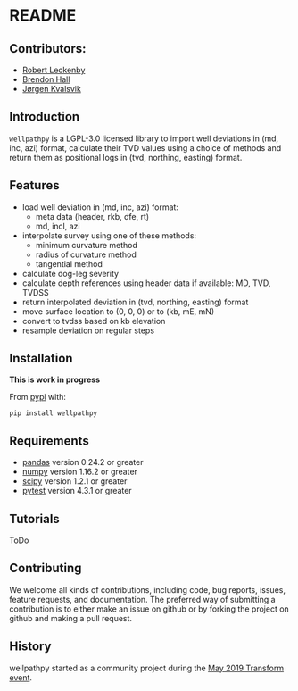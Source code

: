# README

## Contributors:

- [Robert Leckenby](https://github.com/Zabamund)
- [Brendon Hall](https://github.com/brendonhall)
- [Jørgen Kvalsvik](https://github.com/jokva)

## Introduction

`wellpathpy` is a LGPL-3.0 licensed library to import well deviations in (md, inc, azi) format, calculate their TVD values using a choice of methods and return them as positional logs in (tvd, northing, easting) format.

## Features

- load well deviation in (md, inc, azi) format:
    * meta data (header, rkb, dfe, rt)
    * md, incl, azi
- interpolate survey using one of these methods:
    * minimum curvature method
    * radius of curvature method
    * tangential method
- calculate dog-leg severity
- calculate depth references using header data if available: MD, TVD, TVDSS
- return interpolated deviation in (tvd, northing, easting) format
- move surface location to (0, 0, 0) or to (kb, mE, mN)
- convert to tvdss based on kb elevation
- resample deviation on regular steps

## Installation

**This is work in progress**

From [pypi](https://pypi.org/project/wellpathpy/) with:

`pip install wellpathpy`

## Requirements

- [pandas](https://pandas.pydata.org/) version 0.24.2 or greater
- [numpy](https://numpy.org/) version 1.16.2 or greater
- [scipy](https://www.scipy.org/) version 1.2.1 or greater
- [pytest](https://pytest.org/) version 4.3.1 or greater

## Tutorials

ToDo

## Contributing

We welcome all kinds of contributions, including code, bug reports, issues, feature requests, and documentation. The preferred way of submitting a contribution is to either make an issue on github or by forking the project on github and making a pull request.

## History

wellpathpy started as a community project during the [May 2019 Transform event](https://agilescientific.com/blog/2019/5/18/transform-happened).
